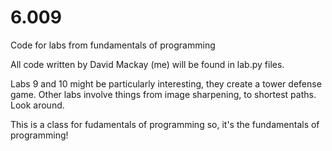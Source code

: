# 6.009
Code for labs from fundamentals of programming


All code written by David Mackay (me) will be found in lab.py files.

Labs 9 and 10 might be particularly interesting, they create a tower defense game. Other labs involve things from image sharpening, to shortest paths. Look around.

This is a class for fudamentals of programming so, it's the fundamentals of programming!
